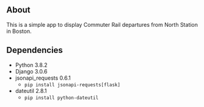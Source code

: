## About
This is a simple app to display Commuter Rail departures from North Station in Boston.

## Dependencies
- Python 3.8.2
- Django 3.0.6
- jsonapi_requests 0.6.1
  - `pip install jsonapi-requests[flask]`
- dateutil 2.8.1
  - `pip install python-dateutil`
